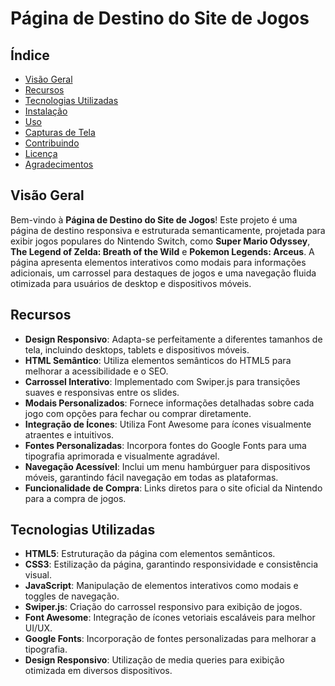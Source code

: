 # Página de Destino do Site de Jogos



## Índice

- [Visão Geral](#visão-geral)
- [Recursos](#recursos)
- [Tecnologias Utilizadas](#tecnologias-utilizadas)
- [Instalação](#instalação)
- [Uso](#uso)
- [Capturas de Tela](#capturas-de-tela)
- [Contribuindo](#contribuindo)
- [Licença](#licença)
- [Agradecimentos](#agradecimentos)

## Visão Geral

Bem-vindo à **Página de Destino do Site de Jogos**! Este projeto é uma página de destino responsiva e estruturada semanticamente, projetada para exibir jogos populares do Nintendo Switch, como **Super Mario Odyssey**, **The Legend of Zelda: Breath of the Wild** e **Pokemon Legends: Arceus**. A página apresenta elementos interativos como modais para informações adicionais, um carrossel para destaques de jogos e uma navegação fluida otimizada para usuários de desktop e dispositivos móveis.

## Recursos

- **Design Responsivo**: Adapta-se perfeitamente a diferentes tamanhos de tela, incluindo desktops, tablets e dispositivos móveis.
- **HTML Semântico**: Utiliza elementos semânticos do HTML5 para melhorar a acessibilidade e o SEO.
- **Carrossel Interativo**: Implementado com Swiper.js para transições suaves e responsivas entre os slides.
- **Modais Personalizados**: Fornece informações detalhadas sobre cada jogo com opções para fechar ou comprar diretamente.
- **Integração de Ícones**: Utiliza Font Awesome para ícones visualmente atraentes e intuitivos.
- **Fontes Personalizadas**: Incorpora fontes do Google Fonts para uma tipografia aprimorada e visualmente agradável.
- **Navegação Acessível**: Inclui um menu hambúrguer para dispositivos móveis, garantindo fácil navegação em todas as plataformas.
- **Funcionalidade de Compra**: Links diretos para o site oficial da Nintendo para a compra de jogos.

## Tecnologias Utilizadas

- **HTML5**: Estruturação da página com elementos semânticos.
- **CSS3**: Estilização da página, garantindo responsividade e consistência visual.
- **JavaScript**: Manipulação de elementos interativos como modais e toggles de navegação.
- **Swiper.js**: Criação do carrossel responsivo para exibição de jogos.
- **Font Awesome**: Integração de ícones vetoriais escaláveis para melhor UI/UX.
- **Google Fonts**: Incorporação de fontes personalizadas para melhorar a tipografia.
- **Design Responsivo**: Utilização de media queries para exibição otimizada em diversos dispositivos.


